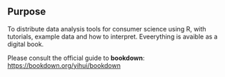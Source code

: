 ## Purpose

To distribute data analysis tools for consumer science using R, with tutorials, example data and how to interpret. Eveerything is avaible as a digital book. 

Please consult the official guide to **bookdown**: https://bookdown.org/yihui/bookdown

